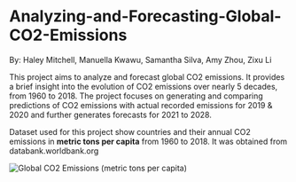 # Analyzing-and-Forecasting-Global-CO2-Emissions
By: Haley Mitchell, Manuella Kwawu, Samantha Silva, Amy Zhou, Zixu Li

This project aims to analyze and forecast global CO2 emissions. 
It provides a brief insight into the evolution of CO2 emissions over nearly 5 decades, from 1960 to 2018. 
The project focuses on generating and comparing predictions of CO2 emissions with actual recorded emissions for 2019 & 2020 and further generates forecasts for 2021 to 2028.

Dataset used for this project show countries and their annual CO2 emissions in **metric tons per capita** from 1960 to 2018. It was obtained from databank.worldbank.org

![Global CO2 Emissions (metric tons per capita)](https://github.com/Man-ella/Analyzing-Forecast-Global-CO2-Emissions/assets/86675301/8ba43b6c-7d4a-41dc-9d4c-12fa0c87595b)


